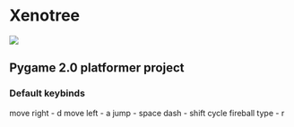 # Xenotree

![](xenotree_demo.gif)

## Pygame 2.0 platformer project

### Default keybinds
move right - d
move left - a
jump - space
dash - shift
cycle fireball type - r
